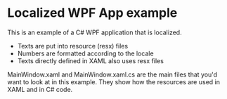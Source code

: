 # Localized WPF App example

This is an example of a C# WPF application that is localized.

* Texts are put into resource (resx) files
* Numbers are formatted according to the locale
* Texts directly defined in XAML also uses resx files

MainWindow.xaml and MainWindow.xaml.cs are the main files that you'd want to look at in this example. They show how the resources are used in XAML and in C# code.
